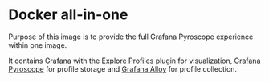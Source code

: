 # Docker all-in-one

Purpose of this image is to provide the full Grafana Pyroscope experience within one image.

It contains [Grafana] with the [Explore Profiles] plugin for visualization, [Grafana Pyroscope] for profile storage and [Grafana Alloy] for profile collection.

[Grafana]:https://github.com/grafana/grafana
[Explore Profiles]:https://github.com/grafana/explore-profiles
[Grafana Pyroscope]:https://github.com/grafana/pyroscope
[Grafana Alloy]:https://github.com/grafana/alloy
